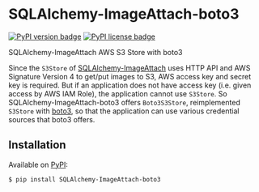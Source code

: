 # SQLAlchemy-ImageAttach-boto3

[![PyPI version badge](https://badgen.net/pypi/v/sqlalchemy-imageattach-boto3)](https://pypi.org/project/sqlalchemy-imageattach-boto3/)
[![PyPI license badge](https://badgen.net/pypi/license/sqlalchemy-imageattach-boto3)](LICENSE)

SQLAlchemy-ImageAttach AWS S3 Store with boto3

Since the `S3Store` of [SQLAlchemy-ImageAttach](https://github.com/dahlia/sqlalchemy-imageattach)
uses HTTP API and AWS Signature Version 4 to get/put images to S3, AWS access
key and secret key is required. But if an application does not have access key
(i.e. given access by AWS IAM Role), the application cannot use `S3Store`. So
SQLAlchemy-ImageAttach-boto3 offers `Boto3S3Store`, reimplemented `S3Store` with
[boto3](https://github.com/boto/boto3), so that the application can use various
credential sources that boto3 offers.


## Installation

Available on [PyPI](https://pypi.org/project/sqlalchemy-imageattach-boto3/):

```sh
$ pip install SQLAlchemy-ImageAttach-boto3
```
